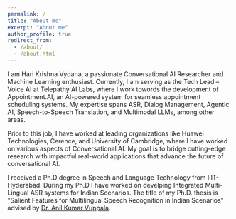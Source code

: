 ```yaml
---
permalink: /
title: "About me"
excerpt: "About me"
author_profile: true
redirect_from: 
  - /about/
  - /about.html
---
```

I am Hari Krishna Vydana, a passionate Conversational AI Researcher and Machine Learning enthusiast. Currently, I am serving as the Tech Lead – Voice AI at Telepathy AI Labs, where I work towords the development of Appointment.AI, an AI-powered system for seamless appointment scheduling systems. My expertise spans ASR, Dialog Management, Agentic AI, Speech-to-Speech Translation, and Multimodal LLMs, among other areas. 

Prior to this job, I have worked at leading organizations like Huawei Technologies, Cerence, and University of Cambridge, where I have worked on various aspects of Conversational AI. My goal is to bridge cutting-edge research with impactful real-world applications that advance the future of conversational AI.


I received a Ph.D degree in Speech and Language Technology from IIIT-Hyderabad. During my Ph.D I have worked on develping Integrated Multi-Lingual ASR systems for Indian Scenarios. The title of my Ph.D. thesis is "Salient Features for Multilingual Speech Recognition in Indian Scenarios" advised by [Dr. Anil Kumar Vuppala](https://sites.google.com/view/welcome-to-anils-world/academics).

